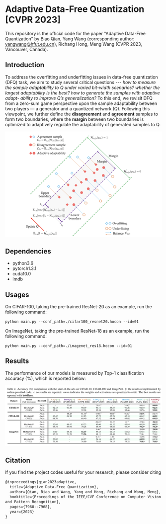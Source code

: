 # Adaptive Data-Free Quantization [CVPR 2023]
This repository is the official code for the paper "Adaptive Data-Free Quantization" by Biao Qian, Yang Wang (corresponding author: yangwang@hfut.edu.cn), Richang Hong, Meng Wang (CVPR 2023, Vancouver, Canada).


## Introduction
To address the overfitting and underfitting issues in data-free quantization (DFQ) task, we aim to study several critical questions --- *how to measure the sample adaptability to Q under varied bit-width scenarios? whether the largest adaptability is the best? how to generate the samples with adaptive adapt- ability to improve Q’s generalization?*
To this end, we revisit DFQ from a zero-sum game perspective upon the sample adaptability between two players — a generator and a quantized network (Q). Following this viewpoint, we further define the **disagreement** and **agreement** samples to form two boundaries, where the **margin** between two boundaries is optimized to adaptively regulate the adaptability of generated samples to Q.

![margin](https://github.com/hfutqian/AdaDFQ/blob/main/images/margin.png)


## Dependencies
* python3.6
* pytorch1.3.1
* cuda10.0
* lmdb

## Usages

On CIFAR-100, taking the pre-trained ResNet-20 as an example, run the following command:
```
python main.py --conf_path=./cifar100_resnet20.hocon --id=01
```

On ImageNet, taking the pre-trained ResNet-18 as an example, run the following command:
```
python main.py --conf_path=./imagenet_res18.hocon --id=01
```

## Results
The performance of our models is measured by Top-1 classification accuracy (%), which is reported below:

![table1](https://github.com/hfutqian/AdaDFQ/blob/main/images/table1.png)

## Citation
If you find the project codes useful for your research, please consider citing
```
@inproceedings{qian2023adaptive,
  title={Adaptive Data-Free Quantization},
  author={Qian, Biao and Wang, Yang and Hong, Richang and Wang, Meng},
  booktitle={Proceedings of the IEEE/CVF Conference on Computer Vision and Pattern Recognition},
  pages={7960--7968},
  year={2023}
}
```
